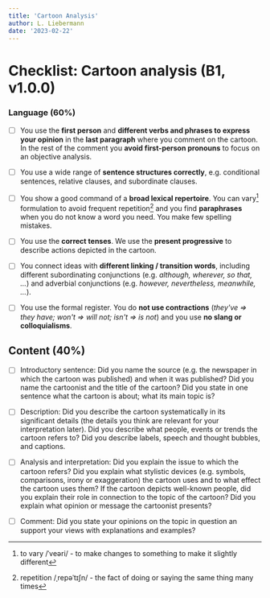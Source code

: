 ```yaml
---
title: 'Cartoon Analysis'
author: L. Liebermann
date: '2023-02-22'
---
```


# Checklist: Cartoon analysis (B1, v1.0.0)

### Language (60%)

- [ ] You use the **first person** and **different verbs and phrases to express your opinion** in the **last paragraph** where you comment on the cartoon. In the rest of the comment you **avoid first-person pronouns** to focus on an objective analysis.

- [ ] You use a wide range of **sentence structures correctly**, e.g. conditional sentences, relative clauses, and subordinate clauses.

- [ ] You show a good command of a **broad lexical repertoire**. You can vary[^1] formulation to avoid frequent repetition[^2] and you find **paraphrases** when you do not know a word you need. You make few spelling mistakes.

- [ ] You use the **correct tenses**. We use the **present progressive** to describe actions depicted in the cartoon.

- [ ] You connect ideas with **different linking / transition words**, including different subordinating conjunctions (e.g. *although, wherever, so that, \...*) and adverbial conjunctions (e.g. *however, nevertheless, meanwhile, \...*).

- [ ] You use the formal register. You do **not use contractions** (*they've =\> they have; won't =\> will not; isn't =\> is not*) and you use **no slang or colloquialisms**.


## Content (40%)

- [ ] Introductory sentence: Did you name the source (e.g. the newspaper in which the cartoon was published) and when it was published? 
  Did you name the cartoonist and the title of the cartoon? Did you state in one sentence what the cartoon is about; what its main topic is?

- [ ] Description: Did you describe the cartoon systematically in its significant details (the details you think are relevant for your interpretation later). Did you describe what people, events or trends the cartoon refers to? Did you describe labels, speech and thought bubbles, and captions.

- [ ] Analysis and interpretation: Did you explain the issue to which the cartoon refers? Did you explain what stylistic devices (e.g. symbols, comparisons, irony or exaggeration) the cartoon uses and to what effect the cartoon uses them? If the cartoon depicts well-known people, did you explain their role in connection to the topic of the cartoon? Did you explain what opinion or message the cartoonist presents? 

- [ ] Comment: Did you state your opinions on the topic in question an support your views with explanations and examples?

[^1]: to vary /ˈveəri/ - to make changes to something to make it slightly different

[^2]: repetition /ˌrepəˈtɪʃn/ - the fact of doing or saying the same thing many times

